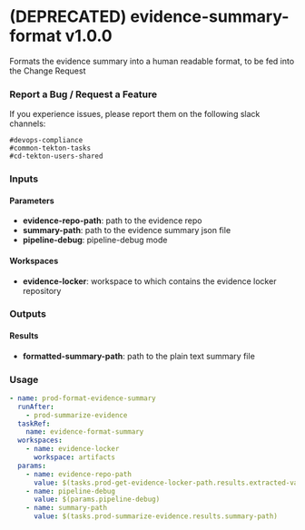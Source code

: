 # (DEPRECATED) evidence-summary-format v1.0.0

Formats the evidence summary into a human readable format, to be fed into the Change Request

### Report a Bug / Request a Feature

If you experience issues, please report them on the following slack channels:
```
#devops-compliance
#common-tekton-tasks
#cd-tekton-users-shared
```

### Inputs

#### Parameters

 - **evidence-repo-path**: path to the evidence repo
 - **summary-path**: path to the evidence summary json file
 - **pipeline-debug**: pipeline-debug mode

#### Workspaces

 - **evidence-locker**: workspace to which contains the evidence locker repository

### Outputs

#### Results

 - **formatted-summary-path**: path to the plain text summary file

### Usage

```yaml
- name: prod-format-evidence-summary
  runAfter:
    - prod-summarize-evidence
  taskRef:
    name: evidence-format-summary
  workspaces:
    - name: evidence-locker
      workspace: artifacts
  params:
    - name: evidence-repo-path
      value: $(tasks.prod-get-evidence-locker-path.results.extracted-value)
    - name: pipeline-debug
      value: $(params.pipeline-debug)
    - name: summary-path
      value: $(tasks.prod-summarize-evidence.results.summary-path)
```
